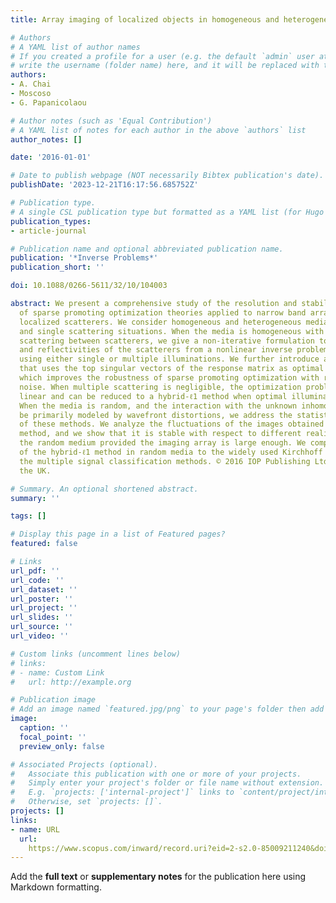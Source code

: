 ```yaml
---
title: Array imaging of localized objects in homogeneous and heterogeneous media

# Authors
# A YAML list of author names
# If you created a profile for a user (e.g. the default `admin` user at `content/authors/admin/`), 
# write the username (folder name) here, and it will be replaced with their full name and linked to their profile.
authors:
- A. Chai
- Moscoso
- G. Papanicolaou

# Author notes (such as 'Equal Contribution')
# A YAML list of notes for each author in the above `authors` list
author_notes: []

date: '2016-01-01'

# Date to publish webpage (NOT necessarily Bibtex publication's date).
publishDate: '2023-12-21T16:17:56.685752Z'

# Publication type.
# A single CSL publication type but formatted as a YAML list (for Hugo requirements).
publication_types:
- article-journal

# Publication name and optional abbreviated publication name.
publication: '*Inverse Problems*'
publication_short: ''

doi: 10.1088/0266-5611/32/10/104003

abstract: We present a comprehensive study of the resolution and stability properties
  of sparse promoting optimization theories applied to narrow band array imaging of
  localized scatterers. We consider homogeneous and heterogeneous media, and multiple
  and single scattering situations. When the media is homogeneous with strong multiple
  scattering between scatterers, we give a non-iterative formulation to find the locations
  and reflectivities of the scatterers from a nonlinear inverse problem in two steps,
  using either single or multiple illuminations. We further introduce an approach
  that uses the top singular vectors of the response matrix as optimal illuminations,
  which improves the robustness of sparse promoting optimization with respect to additive
  noise. When multiple scattering is negligible, the optimization problem becomes
  linear and can be reduced to a hybrid-ℓ1 method when optimal illuminations are used.
  When the media is random, and the interaction with the unknown inhomogeneities can
  be primarily modeled by wavefront distortions, we address the statistical stability
  of these methods. We analyze the fluctuations of the images obtained with the hybrid-ℓ1
  method, and we show that it is stable with respect to different realizations of
  the random medium provided the imaging array is large enough. We compare the performance
  of the hybrid-ℓ1 method in random media to the widely used Kirchhoff migration and
  the multiple signal classification methods. © 2016 IOP Publishing Ltd Printed in
  the UK.

# Summary. An optional shortened abstract.
summary: ''

tags: []

# Display this page in a list of Featured pages?
featured: false

# Links
url_pdf: ''
url_code: ''
url_dataset: ''
url_poster: ''
url_project: ''
url_slides: ''
url_source: ''
url_video: ''

# Custom links (uncomment lines below)
# links:
# - name: Custom Link
#   url: http://example.org

# Publication image
# Add an image named `featured.jpg/png` to your page's folder then add a caption below.
image:
  caption: ''
  focal_point: ''
  preview_only: false

# Associated Projects (optional).
#   Associate this publication with one or more of your projects.
#   Simply enter your project's folder or file name without extension.
#   E.g. `projects: ['internal-project']` links to `content/project/internal-project/index.md`.
#   Otherwise, set `projects: []`.
projects: []
links:
- name: URL
  url: 
    https://www.scopus.com/inward/record.uri?eid=2-s2.0-85009211240&doi=10.1088%2f0266-5611%2f32%2f10%2f104003&partnerID=40&md5=191ea91586b6a0fa1e749f5e3d6264ad
---
```


Add the **full text** or **supplementary notes** for the publication here using Markdown formatting.
